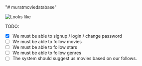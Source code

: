 "# muratmoviedatabase"

![Looks like](https://i.ibb.co/ZmsTk86/mmdb.png)

TODO:
- [x] We must be able to signup / login / change password
- [ ] We must be able to follow movies
- [ ] We must be able to follow stars
- [ ] We must be able to follow genres
- [ ] The system should suggest us movies based on our follows.
